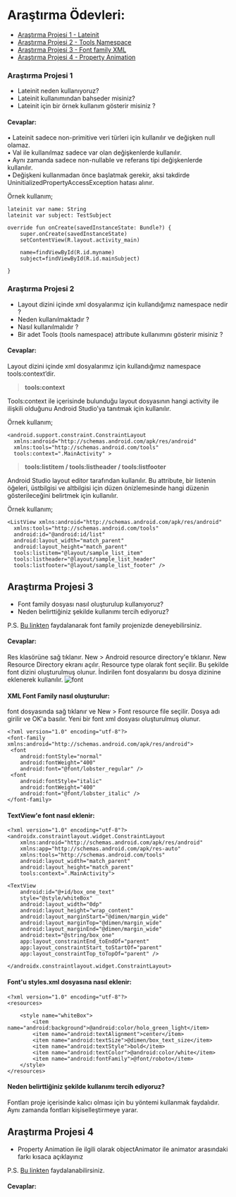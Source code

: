# Araştırma Ödevleri:

- [Araştırma Projesi 1 - Lateinit](#1)
- [Araştırma Projesi 2 - Tools Namespace](#2)
- [Araştırma Projesi 3 - Font family XML](#3)
- [Araştırma Projesi 4 - Property Animation](#4)


### <a name="1"></a> Araştırma Projesi 1

- Lateinit neden kullanıyoruz?
- Lateinit kullanımından bahseder misiniz?
- Lateinit için bir örnek kullanım gösterir misiniz ?

#### Cevaplar:

<p>•	Lateinit sadece non-primitive veri türleri için kullanılır ve değişken null olamaz. <br>
•	Val ile kullanılmaz sadece var olan değişkenlerde kullanılır.<br>
•	Aynı zamanda sadece non-nullable ve referans tipi değişkenlerde kullanılır. <br>
•	Değişkeni kullanmadan önce başlatmak gerekir, aksi takdirde UninitializedPropertyAccessException hatası alınır.</p>

Örnek kullanım;

    lateinit var name: String
    lateinit var subject: TestSubject

    override fun onCreate(savedInstanceState: Bundle?) {
        super.onCreate(savedInstanceState)
        setContentView(R.layout.activity_main)

        name=findViewById(R.id.myname)
        subject=findViewById(R.id.mainSubject)
       
    }


### <a name="2"></a> Araştırma Projesi 2


- Layout dizini içinde xml dosyalarımız için kullandığımız namespace nedir ?
- Neden kullanılmaktadır ?
- Nasıl kullanılmalıdır ?
- Bir adet Tools (tools namespace) attribute kullanımını gösterir misiniz ? 

#### Cevaplar:

Layout dizini içinde xml dosyalarımız için kullandığımız namespace tools:context’dir. 

> **tools:context**

Tools:context ile içerisinde bulunduğu layout dosyasının hangi activity ile ilişkili olduğunu Android Studio’ya tanıtmak için kullanılır. 

Örnek kullanım;  

    <android.support.constraint.ConstraintLayout 
      xmlns:android="http://schemas.android.com/apk/res/android" 
      xmlns:tools="http://schemas.android.com/tools" 
      tools:context=".MainActivity" > 


> **tools:listitem / tools:listheader / tools:listfooter** 

Android Studio layout editor tarafından kullanılır. 
Bu attribute, bir listenin öğeleri, üstbilgisi ve altbilgisi için düzen önizlemesinde hangi düzenin gösterileceğini belirtmek için kullanılır. 

Örnek kullanım; 

    <ListView xmlns:android="http://schemas.android.com/apk/res/android" 
      xmlns:tools="http://schemas.android.com/tools" 
      android:id="@android:id/list" 
      android:layout_width="match_parent" 
      android:layout_height="match_parent" 
      tools:listitem="@layout/sample_list_item" 
      tools:listheader="@layout/sample_list_header" 
      tools:listfooter="@layout/sample_list_footer" />
 
## <a name="3"></a> Araştırma Projesi 3

- Font family dosyası nasıl oluşturulup kullanıyoruz?
- Neden belirttiğiniz şekilde kullanımı tercih ediyoruz?

P.S. [Bu linkten](https://developer.android.com/guide/topics/ui/look-and-feel/fonts-in-xml ) faydalanarak font family projenizde deneyebilirsiniz.

#### Cevaplar:
Res klasörüne sağ tıklanır. New > Android resource directory'e tıklanır. New Resource Directory ekranı açılır. Resource type olarak font seçilir. Bu şekilde font dizini oluşturulmuş olunur. İndirilen font dosyalarını bu dosya dizinine eklenerek kullanılır.
![font](https://user-images.githubusercontent.com/77541994/164994933-73a7d613-9584-4bbe-af5f-4763112eb35d.PNG)

#### XML Font Family nasıl oluşturulur:
font dosyasında sağ tıklanır ve New > Font resource file seçilir. Dosya adı girilir ve OK'a basılır. Yeni bir font xml dosyası oluşturulmuş olunur.

    <?xml version="1.0" encoding="utf-8"?>
    <font-family xmlns:android="http://schemas.android.com/apk/res/android">
     <font
        android:fontStyle="normal"
        android:fontWeight="400"
        android:font="@font/lobster_regular" />
     <font
        android:fontStyle="italic"
        android:fontWeight="400"
        android:font="@font/lobster_italic" />
    </font-family>

#### TextView'e font nasıl eklenir:

    <?xml version="1.0" encoding="utf-8"?>
    <androidx.constraintlayout.widget.ConstraintLayout 
        xmlns:android="http://schemas.android.com/apk/res/android"
        xmlns:app="http://schemas.android.com/apk/res-auto"
        xmlns:tools="http://schemas.android.com/tools"
        android:layout_width="match_parent"
        android:layout_height="match_parent"
        tools:context=".MainActivity">

    <TextView
        android:id="@+id/box_one_text"
        style="@style/whiteBox"
        android:layout_width="0dp"
        android:layout_height="wrap_content"
        android:layout_marginStart="@dimen/margin_wide"
        android:layout_marginTop="@dimen/margin_wide"
        android:layout_marginEnd="@dimen/margin_wide"
        android:text="@string/box_one"
        app:layout_constraintEnd_toEndOf="parent"
        app:layout_constraintStart_toStartOf="parent"
        app:layout_constraintTop_toTopOf="parent" />
        
    </androidx.constraintlayout.widget.ConstraintLayout>
    
#### Font'u styles.xml dosyasına nasıl eklenir:

    <?xml version="1.0" encoding="utf-8"?>
    <resources>
    
        <style name="whiteBox">
            <item name="android:background">@android:color/holo_green_light</item>
            <item name="android:textAlignment">center</item>
            <item name="android:textSize">@dimen/box_text_size</item>
            <item name="android:textStyle">bold</item>
            <item name="android:textColor">@android:color/white</item>
            <item name="android:fontFamily">@font/roboto</item>
        </style>
    </resources>
#### Neden belirttiğiniz şekilde kullanımı tercih ediyoruz?

Fontları proje içerisinde kalıcı olması için bu yöntemi kullanmak faydalıdır. Aynı zamanda fontları kişiselleştirmeye yarar.

## <a name="4"></a> Araştırma Projesi 4

- Property Animation ile ilgili olarak objectAnimator ile animator arasındaki farkı kısaca açıklayınız

P.S. [Bu linkten](https://developer.android.com/guide/topics/resources/animation-resource#Property) faydalanabilirsiniz.

#### Cevaplar:


